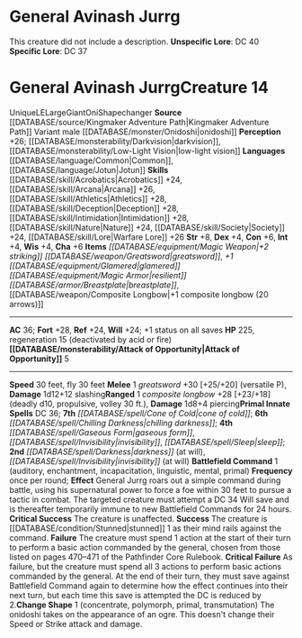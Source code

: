 ﻿---
ac: '36'
alignment: LE
all_resistance: null
burrow_speed: null
charisma: '+6'
climb_speed: null
constitution: '+6'
creature_ability:
- Attack of Opportunity
- Battlefield Command
- Change Shape
creature_family: null
description: 'This creature did not include a description.<br/><br/><b><u>Unspecific
  Lore</u></b>: DC 40<br/><b><u>Specific Lore</u></b>: DC 37'
dexterity: '+4'
element: null
fly_speed: '30'
fortitude: '+28'
hardness: null
hp: '225'
id: '2330'
immunity: null
intelligence: '+4'
land_speed: '30'
language:
- '[[DATABASE/language/Common|Common]]'
- '[[DATABASE/language/Jotun|Jotun]]'
level: '14'
max_speed: '30'
name: General Avinash Jurrg
perception: '+26'
rarity: Unique
reflex: '+24'
resistance: null
rus_type_level: null
school: null
sense:
- '[[DATABASE/monsterability/Darkvision|darkvision]]'
- '[[DATABASE/monsterability/Low-Light Vision|low-light vision]]'
size: Large
skill:
- '[[DATABASE/skill/Acrobatics|Acrobatics]] +24'
- '[[DATABASE/skill/Arcana|Arcana]] +26'
- '[[DATABASE/skill/Athletics|Athletics]] +28'
- '[[DATABASE/skill/Deception|Deception]] +28'
- '[[DATABASE/skill/Intimidation|Intimidation]] +28'
- '[[DATABASE/skill/Nature|Nature]] +24'
- '[[DATABASE/skill/Society|Society]] +24'
- '[[DATABASE/skill/Lore|WarfareLore]] +26'
source: '[[DATABASE/source/Kingmaker Adventure Path|Kingmaker Adventure Path]]'
speed:
- 30 feet
- fly 30 feet
spell:
- '[[DATABASE/spell/Chilling Darkness|Chilling Darkness]]'
- '[[DATABASE/spell/Cone of Cold|Cone of Cold]]'
- '[[DATABASE/spell/Darkness|Darkness]]'
- '[[DATABASE/spell/Gaseous Form|Gaseous Form]]'
- '[[DATABASE/spell/Invisibility|Invisibility]]'
- '[[DATABASE/spell/Sleep|Sleep]]'
strength: '+8'
strength_req: '8'
strongest_save:
- Fortitude
swim_speed: null
trait:
- '[[DATABASE/trait/Giant|Giant]]'
- '[[DATABASE/trait/Oni|Oni]]'
- '[[DATABASE/trait/Shapechanger|Shapechanger]]'
- '[[DATABASE/trait/Unique|Unique]]'
type: Creature
vision: Darkvision
weakest_save:
- Reflex
- Will
weakness: null
will: '+24'
wisdom: '+4'

---
# General Avinash Jurrg

This creature did not include a description.
**Unspecific Lore**: DC 40
**Specific Lore**: DC 37

# General Avinash Jurrg<span class="item-type">Creature 14</span>

<span class="trait-unique item-trait">Unique</span><span class="trait-alignment item-trait">LE</span><span class="trait-size item-trait">Large</span><span class="item-trait">Giant</span><span class="item-trait">Oni</span><span class="item-trait">Shapechanger</span>
**Source** [[DATABASE/source/Kingmaker Adventure Path|Kingmaker Adventure Path]]
Variant male [[DATABASE/monster/Onidoshi|onidoshi]]
**Perception** +26; [[DATABASE/monsterability/Darkvision|darkvision]], [[DATABASE/monsterability/Low-Light Vision|low-light vision]]
**Languages** [[DATABASE/language/Common|Common]], [[DATABASE/language/Jotun|Jotun]]
**Skills** [[DATABASE/skill/Acrobatics|Acrobatics]] +24, [[DATABASE/skill/Arcana|Arcana]] +26, [[DATABASE/skill/Athletics|Athletics]] +28, [[DATABASE/skill/Deception|Deception]] +28, [[DATABASE/skill/Intimidation|Intimidation]] +28, [[DATABASE/skill/Nature|Nature]] +24, [[DATABASE/skill/Society|Society]] +24, [[DATABASE/skill/Lore|Warfare Lore]] +26
**Str** +8, **Dex** +4, **Con** +6, **Int** +4, **Wis** +4, **Cha** +6
**Items** _[[DATABASE/equipment/Magic Weapon|+2 striking]] [[DATABASE/weapon/Greatsword|greatsword]]_, _+1 [[DATABASE/equipment/Glamered|glamered]] [[DATABASE/equipment/Magic Armor|resilient]] [[DATABASE/armor/Breastplate|breastplate]]_, [[DATABASE/weapon/Composite Longbow|+1 composite longbow (20 arrows)]]

---
**AC** 36; **Fort** +28, **Ref** +24, **Will** +24; +1 status on all saves
**HP** 225, regeneration 15 (deactivated by acid or fire)
<span class="in-box-ability">**[[DATABASE/monsterability/Attack of Opportunity|Attack of Opportunity]]** <span class="action-icon">5</span> </span>

---
**Speed** 30 feet, fly 30 feet
<span class="in-box-ability">**Melee** <span class="action-icon">1</span> _greatsword_ +30 [+25/+20] (versatile P), **Damage** 1d12+12 slashing</span><span class="in-box-ability">**Ranged** <span class="action-icon">1</span> _composite longbow_ +28 [+23/+18] (deadly d10, propulsive, volley 30 ft.), **Damage** 1d8+4 piercing</span>**Primal Innate Spells** DC 36; **7th** _[[DATABASE/spell/Cone of Cold|cone of cold]]_; **6th** _[[DATABASE/spell/Chilling Darkness|chilling darkness]]_; **4th** _[[DATABASE/spell/Gaseous Form|gaseous form]]_, _[[DATABASE/spell/Invisibility|invisibility]]_, _[[DATABASE/spell/Sleep|sleep]]_; **2nd** _[[DATABASE/spell/Darkness|darkness]]_ (at will), _[[DATABASE/spell/Invisibility|invisibility]]_ (at will)
<span class="in-box-ability">**Battlefield Command** <span class="action-icon">1</span> (auditory, enchantment, incapacitation, linguistic, mental, primal) **Frequency** once per round; **Effect** General Jurrg roars out a simple command during battle, using his supernatural power to force a foe within 30 feet to pursue a tactic in combat. The targeted creature must attempt a DC 34 Will save and is thereafter temporarily immune to new Battlefield Commands for 24 hours. **Critical Success** The creature is unaffected.
 **Success** The creature is [[DATABASE/condition/Stunned|stunned]] 1 as their mind rails against the command. **Failure** The creature must spend 1 action at the start of their turn to perform a basic action commanded by the general, chosen from those listed on pages 470–471 of the Pathfinder Core Rulebook.
 **Critical Failure** As failure, but the creature must spend all 3 actions to perform basic actions commanded by the general. At the end of their turn, they must save against Battlefield Command again to determine how the effect continues into their next turn, but each time this save is attempted the DC is reduced by 2.</span><span class="in-box-ability">**Change Shape** <span class="action-icon">1</span> (concentrate, polymorph, primal, transmutation) The onidoshi takes on the appearance of an ogre. This doesn't change their Speed or Strike attack and damage.</span>